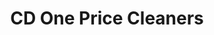 ---
title: "CD One Price Cleaners"
url: /naperville/cd-one-price-cleaners-west-ogden-avenue/
shop: laundry
---